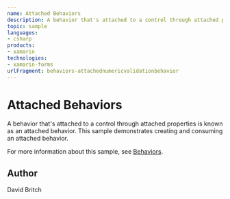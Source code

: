 ```yaml
---
name: Attached Behaviors
description: A behavior that's attached to a control through attached properties is known as an attached behavior. This sample demonstrates creating and consuming an attached behavior. For more information about this sample, see Behaviors.
topic: sample
languages:
- csharp
products:
- xamarin
technologies:
- xamarin-forms
urlFragment: behaviors-attachednumericvalidationbehavior
---
```

Attached Behaviors
==================

A behavior that's attached to a control through attached properties is known as an attached behavior. This sample demonstrates creating and consuming an attached behavior.

For more information about this sample, see [Behaviors](https://developer.xamarin.com/guides/xamarin-forms/behaviors/).

Author
------

David Britch
